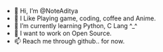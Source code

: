 - 👋 Hi, I’m @NoteAditya
- 👀 I Like Playing game, coding, coffee and Anime.
- 🌱 I’m currently learning Python, C Lang ^_^
- 💞️ I want to work on Open Source.
- 📫 Reach me through github.. for now.

